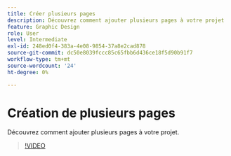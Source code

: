 ```yaml
---
title: Créer plusieurs pages
description: Découvrez comment ajouter plusieurs pages à votre projet
feature: Graphic Design
role: User
level: Intermediate
exl-id: 248ed0f4-383a-4e08-9854-37a8e2cad878
source-git-commit: dc50e8039fccc85c65fbb6d436ce18f5d90b91f7
workflow-type: tm+mt
source-wordcount: '24'
ht-degree: 0%

---
```


# Création de plusieurs pages

Découvrez comment ajouter plusieurs pages à votre projet.

>[!VIDEO](https://video.tv.adobe.com/v/3420215?quality=12&learn=on&hidetitle=true)
